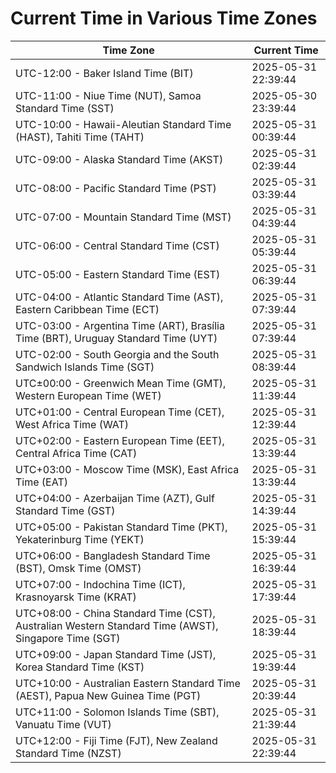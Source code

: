 # Current Time in Various Time Zones

| Time Zone | Current Time |
|-----------|--------------|
| UTC-12:00 - Baker Island Time (BIT) | 2025-05-31 22:39:44 |
| UTC-11:00 - Niue Time (NUT), Samoa Standard Time (SST) | 2025-05-30 23:39:44 |
| UTC-10:00 - Hawaii-Aleutian Standard Time (HAST), Tahiti Time (TAHT) | 2025-05-31 00:39:44 |
| UTC-09:00 - Alaska Standard Time (AKST) | 2025-05-31 02:39:44 |
| UTC-08:00 - Pacific Standard Time (PST) | 2025-05-31 03:39:44 |
| UTC-07:00 - Mountain Standard Time (MST) | 2025-05-31 04:39:44 |
| UTC-06:00 - Central Standard Time (CST) | 2025-05-31 05:39:44 |
| UTC-05:00 - Eastern Standard Time (EST) | 2025-05-31 06:39:44 |
| UTC-04:00 - Atlantic Standard Time (AST), Eastern Caribbean Time (ECT) | 2025-05-31 07:39:44 |
| UTC-03:00 - Argentina Time (ART), Brasília Time (BRT), Uruguay Standard Time (UYT) | 2025-05-31 07:39:44 |
| UTC-02:00 - South Georgia and the South Sandwich Islands Time (SGT) | 2025-05-31 08:39:44 |
| UTC±00:00 - Greenwich Mean Time (GMT), Western European Time (WET) | 2025-05-31 11:39:44 |
| UTC+01:00 - Central European Time (CET), West Africa Time (WAT) | 2025-05-31 12:39:44 |
| UTC+02:00 - Eastern European Time (EET), Central Africa Time (CAT) | 2025-05-31 13:39:44 |
| UTC+03:00 - Moscow Time (MSK), East Africa Time (EAT) | 2025-05-31 13:39:44 |
| UTC+04:00 - Azerbaijan Time (AZT), Gulf Standard Time (GST) | 2025-05-31 14:39:44 |
| UTC+05:00 - Pakistan Standard Time (PKT), Yekaterinburg Time (YEKT) | 2025-05-31 15:39:44 |
| UTC+06:00 - Bangladesh Standard Time (BST), Omsk Time (OMST) | 2025-05-31 16:39:44 |
| UTC+07:00 - Indochina Time (ICT), Krasnoyarsk Time (KRAT) | 2025-05-31 17:39:44 |
| UTC+08:00 - China Standard Time (CST), Australian Western Standard Time (AWST), Singapore Time (SGT) | 2025-05-31 18:39:44 |
| UTC+09:00 - Japan Standard Time (JST), Korea Standard Time (KST) | 2025-05-31 19:39:44 |
| UTC+10:00 - Australian Eastern Standard Time (AEST), Papua New Guinea Time (PGT) | 2025-05-31 20:39:44 |
| UTC+11:00 - Solomon Islands Time (SBT), Vanuatu Time (VUT) | 2025-05-31 21:39:44 |
| UTC+12:00 - Fiji Time (FJT), New Zealand Standard Time (NZST) | 2025-05-31 22:39:44 |
